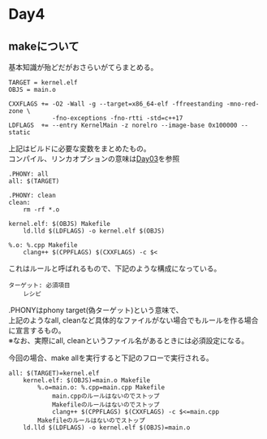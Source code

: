 # Day4

## makeについて
基本知識が殆どだがおさらいがてらまとめる。  
```
TARGET = kernel.elf
OBJS = main.o

CXXFLAGS += -O2 -Wall -g --target=x86_64-elf -ffreestanding -mno-red-zone \
            -fno-exceptions -fno-rtti -std=c++17
LDFLAGS  += --entry KernelMain -z norelro --image-base 0x100000 --static
```
上記はビルドに必要な変数をまとめたもの。  
コンパイル、リンカオプションの意味は[Day03](../Day03/README.md)を参照  


```
.PHONY: all
all: $(TARGET)

.PHONY: clean
clean:
	rm -rf *.o

kernel.elf: $(OBJS) Makefile
	ld.lld $(LDFLAGS) -o kernel.elf $(OBJS)

%.o: %.cpp Makefile
	clang++ $(CPPFLAGS) $(CXXFLAGS) -c $<
```

これはルールと呼ばれるもので、下記のような構成になっている。  
```
ターゲット: 必須項目
    レシピ
```
.PHONYはphony target(偽ターゲット)という意味で、  
上記のようなall, cleanなど具体的なファイルがない場合でもルールを作る場合に宣言するもの。  
※なお、実際にall, cleanというファイル名があるときには必須設定になる。

今回の場合、make allを実行すると下記のフローで実行される。  
```
all: $(TARGET)=kernel.elf
    kernel.elf: $(OBJS)=main.o Makefile
        %.o=main.o: %.cpp=main.cpp Makefile
            main.cppのルールはないのでストップ
            Makefileのルールはないのでストップ
            clang++ $(CPPFLAGS) $(CXXFLAGS) -c $<=main.cpp
        Makefileのルールはないのでストップ
    ld.lld $(LDFLAGS) -o kernel.elf $(OBJS)=main.o
```

